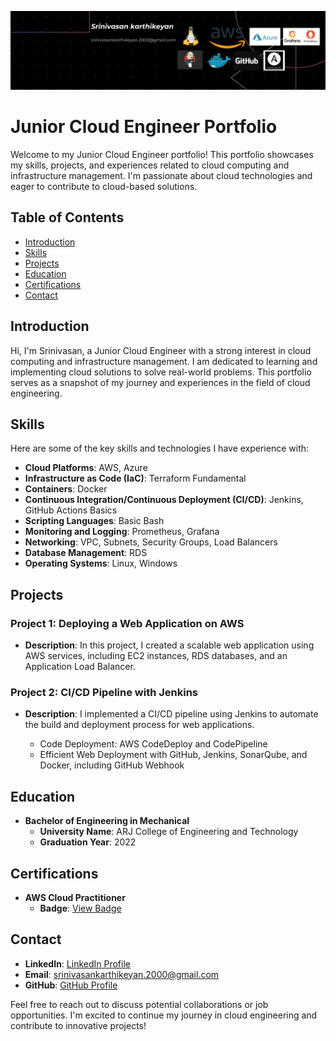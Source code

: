 ![Project 1 Screenshot 2](linkedin-baner3.jpg)
# Junior Cloud Engineer Portfolio

Welcome to my Junior Cloud Engineer portfolio! This portfolio showcases my skills, projects, and experiences related to cloud computing and infrastructure management. I'm passionate about cloud technologies and eager to contribute to cloud-based solutions.

## Table of Contents

- [Introduction](#introduction)
- [Skills](#skills)
- [Projects](#projects)
- [Education](#education)
- [Certifications](#certifications)
- [Contact](#contact)

## Introduction

Hi, I'm Srinivasan, a Junior Cloud Engineer with a strong interest in cloud computing and infrastructure management. I am dedicated to learning and implementing cloud solutions to solve real-world problems. This portfolio serves as a snapshot of my journey and experiences in the field of cloud engineering.

## Skills

Here are some of the key skills and technologies I have experience with:

- **Cloud Platforms**: AWS, Azure
- **Infrastructure as Code (IaC)**: Terraform Fundamental
- **Containers**: Docker
- **Continuous Integration/Continuous Deployment (CI/CD)**: Jenkins, GitHub Actions Basics
- **Scripting Languages**: Basic Bash
- **Monitoring and Logging**: Prometheus, Grafana
- **Networking**: VPC, Subnets, Security Groups, Load Balancers
- **Database Management**: RDS
- **Operating Systems**: Linux, Windows

## Projects

### Project 1: Deploying a Web Application on AWS

- **Description**: In this project, I created a scalable web application using AWS services, including EC2 instances, RDS databases, and an Application Load Balancer.

### Project 2: CI/CD Pipeline with Jenkins

- **Description**: I implemented a CI/CD pipeline using Jenkins to automate the build and deployment process for web applications.

  - Code Deployment: AWS CodeDeploy and CodePipeline
  - Efficient Web Deployment with GitHub, Jenkins, SonarQube, and Docker, including GitHub Webhook

## Education

- **Bachelor of Engineering in Mechanical**
  - **University Name**: ARJ College of Engineering and Technology
  - **Graduation Year**: 2022

## Certifications

- **AWS Cloud Practitioner**
  - **Badge**: [View Badge](https://www.credly.com/badges/a38fcee6-a0ac-4a46-8771-25087fed12e3/public_url)

## Contact

- **LinkedIn**: [LinkedIn Profile](https://www.linkedin.com/in/srinivasan-karthikeyan)
- **Email**: srinivasankarthikeyan.2000@gmail.com
- **GitHub**: [GitHub Profile](https://github.com/srinivasbat)

Feel free to reach out to discuss potential collaborations or job opportunities. I'm excited to continue my journey in cloud engineering and contribute to innovative projects!

